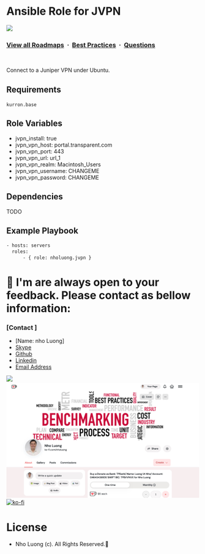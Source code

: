 # Ansible Role for  JVPN
![](https://i.imgur.com/waxVImv.png)
### [View all Roadmaps](https://github.com/nholuongut/all-roadmaps) &nbsp;&middot;&nbsp; [Best Practices](https://github.com/nholuongut/all-roadmaps/blob/main/public/best-practices/) &nbsp;&middot;&nbsp; [Questions](https://www.linkedin.com/in/nholuong/)
<br/>

Connect to a Juniper VPN under Ubuntu.

Requirements
------------

`kurron.base`

Role Variables
--------------

* jvpn_install: true
* jvpn_vpn_host: portal.transparent.com
* jvpn_vpn_port: 443
* jvpn_vpn_url: url_1
* jvpn_vpn_realm: Macintosh_Users
* jvpn_vpn_username: CHANGEME
* jvpn_vpn_password: CHANGEME

Dependencies
------------
TODO

Example Playbook
----------------

```
- hosts: servers
  roles:
      - { role: nholuong.jvpn }
```

# 🚀 I'm are always open to your feedback.  Please contact as bellow information:
### [Contact ]
* [Name: nho Luong]
* [Skype](luongutnho_skype)
* [Github](https://github.com/nholuongut/)
* [Linkedin](https://www.linkedin.com/in/nholuong/)
* [Email Address](luongutnho@hotmail.com)

![](https://i.imgur.com/waxVImv.png)
![](Donate.png)
[![ko-fi](https://ko-fi.com/img/githubbutton_sm.svg)](https://ko-fi.com/nholuong)

# License
* Nho Luong (c). All Rights Reserved.🌟
